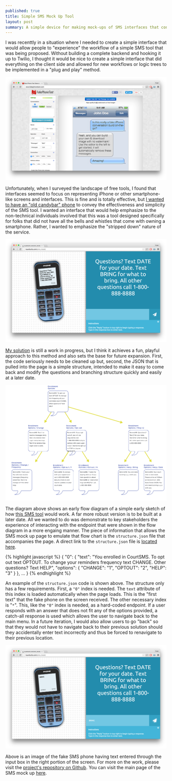```yaml
---
published: true
title: Simple SMS Mock Up Tool
layout: post
summary: A simple device for making mock-ups of SMS interfaces that conveys non-smartphone use
---
```


I was recenttly in a situation where I needed to create a simple interface that would allow people to "experience" the workflow of a simple SMS tool that was being proposed. Without building a complete backend and hooking it up to Twilio, I thought it would be nice to create a simple interface that did everything on the client side and allowed for new workflows or logic trees to be implemented in a "plug and play" method.

![text-service-mockup](https://raw.githubusercontent.com/kuanb/kuanb.github.io/master/images/_posts/sms-mock-up/text-service-mockup.png)

Unfortunately, when I surveyed the landscape of free tools, I found that interfaces seemed to focus on representing iPhone or other smartphone-like screens and interfaces. This is fine and is totally effective, but [I wanted to have an "old candybar" phone](http://kuanbutts.com/sms_mock/) to convey the effectiveness and simplicity of the SMS tool. I wanted an interface that would help emphasize to the non-technical individuals involved that this was a tool designed specifically for folks that did not have all the bells and whistles that come with owning a smartphone. Rather, I wanted to emphasize the "stripped down" nature of the service.

![main](https://raw.githubusercontent.com/kuanb/kuanb.github.io/master/images/_posts/sms-mock-up/main.png)

[My solution](http://kuanbutts.com/sms_mock/) is still a work in progress, but I think it achieves a fun, playful approach to this method and also sets the base for future expansion. First, the code seriously needs to be cleaned up but, second, the JSON that is pulled into the page is a simple structure, intended to make it easy to come back and modify the questions and branching structure quickly and easily at a later date. 

![diagram](https://raw.githubusercontent.com/kuanb/kuanb.github.io/master/images/_posts/sms-mock-up/diagram.png)

The diagram above shows an early flow diagram of a simple early sketch of how [this SMS tool](http://kuanbutts.com/sms_mock/) would work. A far more robust version is to be built at a later date. All we wanted to do was demonstrate to key stakeholders the experience of interacting with the endpoint that were shown in the flow diagram in a more engaing manner. The piece of information that allows the SMS mock up page to emulate that flow chart is the `structure.json` file that accompanies the page. A direct link to the `structure.json` file is [located here](https://github.com/kuanb/sms_mock/blob/master/structure.json).

{% highlight javascript %}
{
	"0": {
		"text": "You enrolled in CourtSMS. To opt out text OPTOUT. To change your reminders frequency text CHANGE. Other questions? Text HELP",
		"options": {
			"CHANGE": "1",
			"OPTOUT": "2",
			"HELP":   "3"
		}
	},
	...
}
{% endhighlight %}

An example of the `structure.json` code is shown above. The structure only has a few requirements. First, a `"0"` index is needed. The `text` attribute of this index is loaded automatically when the page loads. This is the "first text" that the fake phone on the screen received. The other necessary index is "`*`". This, like the `"0"` index is needed, as a hard-coded endpoint. If a user responds with an answer that does not fit any of the options provided, a catch-all response is used which allows the user to navigate back to the main menu. In a future iteration, I would also allow users to go "back" so that they would not have to navigate back to their previous solution should they accidentally enter text incorrectly and thus be forced to renavigate to their previous location.

![entry](https://raw.githubusercontent.com/kuanb/kuanb.github.io/master/images/_posts/sms-mock-up/entry.png)

Above is an image of the fake SMS phone having text entered through the input box in the right portion of the screen. For more on the work, please visit the [project's repository on Github](https://github.com/kuanb/sms_mock). You can visit the main page of the SMS mock up [here](http://kuanbutts.com/sms_mock/).